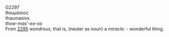 <body>
  <p>G2297<br>  θαυμάσιος  <br> thaumasios  <br><i>thow-mas‘-ee-os </i><br>From <a href="g2295.htm">2295</a>  <i>wondrous</i>, that is, (neuter as noun) a <i>miracle:</i> - wonderful thing.<br></p>
 </body>